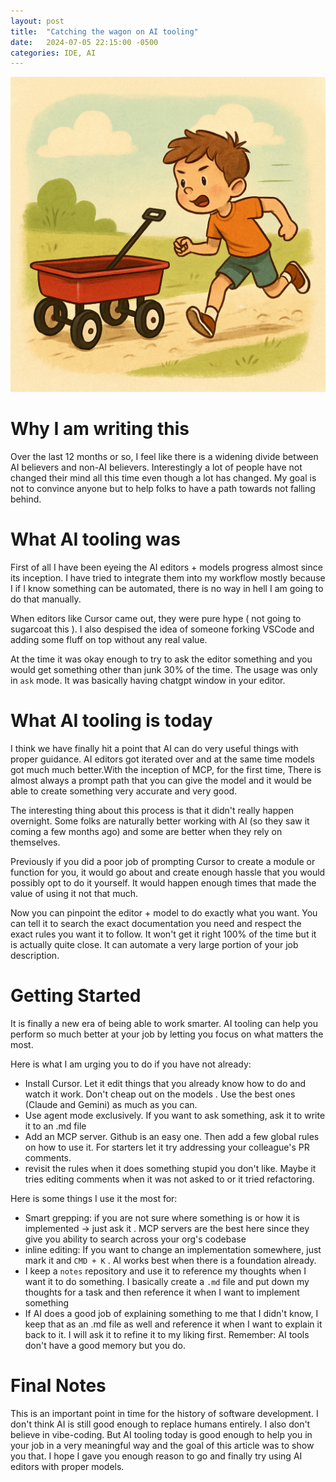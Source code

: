 ```yaml
---
layout: post
title:  "Catching the wagon on AI tooling"
date:   2024-07-05 22:15:00 -0500
categories: IDE, AI
---
```

![Dragon](/assets/images/wagon-catching.png)

# Why I am writing this
Over the last 12 months or so, I feel like there is a widening divide between AI believers and non-AI believers. Interestingly a lot of people have not changed their mind all this time even though a lot has changed. My goal is not to convince anyone but to help folks to have a path towards not falling behind.


# What AI tooling was
First of all I have been eyeing the AI editors + models progress almost since its inception. I have tried to integrate them into my workflow mostly because I if I know something can be automated, there is no way in hell I am going to do that manually.

When editors like Cursor came out, they were pure hype ( not going to sugarcoat this ). I also despised the idea of someone forking VSCode and adding some fluff on top without any real value.

At the time it was okay enough to try to ask the editor something and you would get something other than junk 30% of the time. The usage was only in `ask` mode. It was basically having chatgpt window in your editor.

# What AI tooling is today
I think we have finally hit a point that AI can do very useful things with proper guidance. AI editors got iterated over and at the same time models got much much better.With the inception of MCP, for the first time, There is almost always a prompt path that you can give the model and it would be able to create something very accurate and very good.

The interesting thing about this process is that it didn't really happen overnight. Some folks are naturally better working with AI (so they saw it coming a few months ago) and some are better when they rely on themselves. 

Previously if you did a poor job of prompting Cursor to create a module or function for you, it would go about and create enough hassle that you would possibly opt to do it yourself. It would happen enough times that made the value of using it not that much.

Now you can pinpoint the editor + model to do exactly what you want. You can tell it to search the exact documentation you need and respect the exact rules you want it to follow. It won't get it right 100% of the time but it is actually quite close. It can automate a very large portion of your job description.

# Getting Started
It is finally a new era of being able to work smarter. AI tooling can help you perform so much better at your job by letting you focus on what matters the most.

Here is what I am urging you to do if you have not already:

- Install Cursor. Let it edit things that you already know how to do and watch it work. Don't cheap out on the models . Use the best ones (Claude and Gemini) as much as you can.
- Use agent mode exclusively. If you want to ask something, ask it to write it to an .md file
- Add an MCP server. Github is an easy one. Then add a few global rules on how to use it. For starters let it try addressing your colleague's PR comments.
- revisit the rules when it does something stupid you don't like. Maybe it tries editing comments when it was not asked to or it tried refactoring.

Here is some things I use it the most for:
- Smart grepping: if you are not sure where something is or how it is implemented -> just ask it . MCP servers are the best here since they give you ability to search across your org's codebase
- inline editing: If you want to change an implementation somewhere, just mark it and `CMD + K` . AI works best when there is a foundation already.
- I keep a `notes` repository and use it to reference my thoughts when I want it to do something. I basically create a `.md` file and put down my thoughts for a task and then reference it when I want to implement something
- If AI does a good job of explaining something to me that I didn't know, I keep that as an .md file as well and reference it when I want to explain it back to it. I will ask it to refine it to my liking first. Remember: AI tools don't have a good memory but you do.

# Final Notes
This is an important point in time for the history of software development. I don't think AI is still good enough to replace humans entirely. I also don't believe in vibe-coding. But AI tooling today is good enough to help you in your job in a very meaningful way and the goal of this article was to show you that. I hope I gave you enough reason to go and finally try using AI editors with proper models.